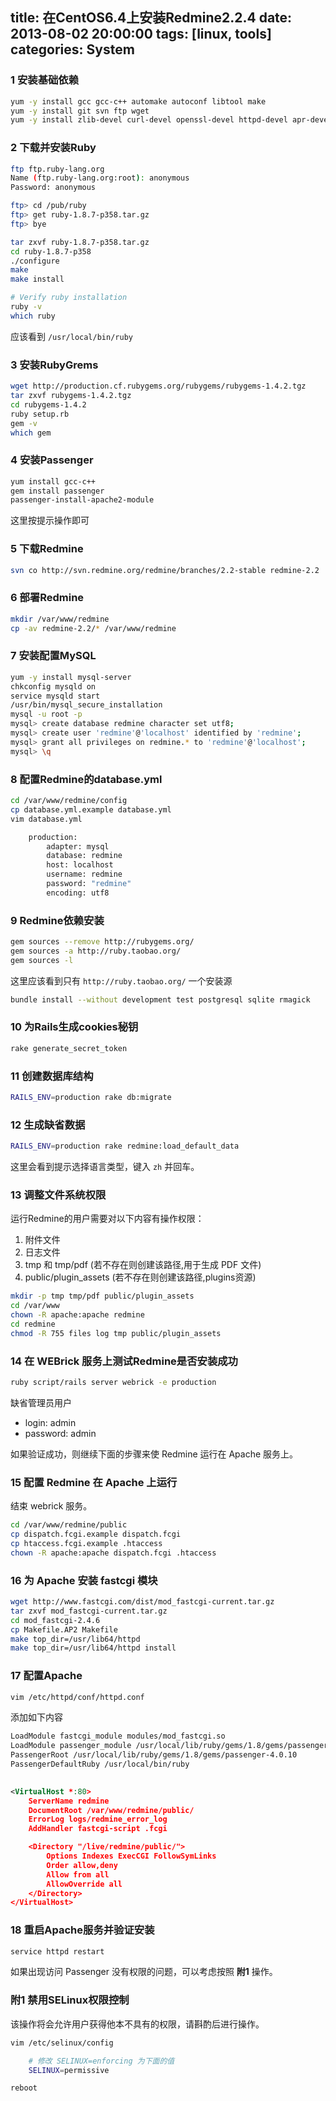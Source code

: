 title: 在CentOS6.4上安装Redmine2.2.4
date: 2013-08-02 20:00:00
tags: [linux, tools]
categories: System
---

### 1 安装基础依赖
```bash
yum -y install gcc gcc-c++ automake autoconf libtool make
yum -y install git svn ftp wget
yum -y install zlib-devel curl-devel openssl-devel httpd-devel apr-devel apr-util-devel mysql-devel
```

### 2 下载并安装Ruby
```bash
ftp ftp.ruby-lang.org
Name (ftp.ruby-lang.org:root): anonymous
Password: anonymous

ftp> cd /pub/ruby
ftp> get ruby-1.8.7-p358.tar.gz
ftp> bye

tar zxvf ruby-1.8.7-p358.tar.gz
cd ruby-1.8.7-p358
./configure
make
make install

# Verify ruby installation
ruby -v
which ruby
```
应该看到 `/usr/local/bin/ruby`

### 3 安装RubyGrems
```bash
wget http://production.cf.rubygems.org/rubygems/rubygems-1.4.2.tgz
tar zxvf rubygems-1.4.2.tgz
cd rubygems-1.4.2
ruby setup.rb
gem -v
which gem
```

### 4 安装Passenger
```bash
yum install gcc-c++
gem install passenger
passenger-install-apache2-module
```
这里按提示操作即可

<!--more-->

### 5 下载Redmine
```bash
svn co http://svn.redmine.org/redmine/branches/2.2-stable redmine-2.2
```

### 6 部署Redmine
```bash
mkdir /var/www/redmine
cp -av redmine-2.2/* /var/www/redmine
```

### 7 安装配置MySQL
```bash
yum -y install mysql-server
chkconfig mysqld on
service mysqld start
/usr/bin/mysql_secure_installation
mysql -u root -p
mysql> create database redmine character set utf8;
mysql> create user 'redmine'@'localhost' identified by 'redmine';
mysql> grant all privileges on redmine.* to 'redmine'@'localhost';
mysql> \q
```

### 8 配置Redmine的database.yml
```bash
cd /var/www/redmine/config
cp database.yml.example database.yml
vim database.yml

    production:
        adapter: mysql
        database: redmine
        host: localhost
        username: redmine
        password: "redmine"
        encoding: utf8
```

### 9 Redmine依赖安装
```bash
gem sources --remove http://rubygems.org/
gem sources -a http://ruby.taobao.org/
gem sources -l
```
这里应该看到只有 `http://ruby.taobao.org/` 一个安装源
```bash
bundle install --without development test postgresql sqlite rmagick
```

### 10 为Rails生成cookies秘钥
```bash
rake generate_secret_token
```

### 11 创建数据库结构
```bash
RAILS_ENV=production rake db:migrate
```

### 12 生成缺省数据
```bash
RAILS_ENV=production rake redmine:load_default_data
```
这里会看到提示选择语言类型，键入 `zh` 并回车。

### 13 调整文件系统权限
运行Redmine的用户需要对以下内容有操作权限：

1. 附件文件
2. 日志文件
3. tmp 和 tmp/pdf (若不存在则创建该路径,用于生成 PDF 文件)
4. public/plugin_assets (若不存在则创建该路径,plugins资源)

```bash
mkdir -p tmp tmp/pdf public/plugin_assets
cd /var/www
chown -R apache:apache redmine
cd redmine
chmod -R 755 files log tmp public/plugin_assets
```

### 14 在 WEBrick 服务上测试Redmine是否安装成功
```bash
ruby script/rails server webrick -e production
```
缺省管理员用户

+ login: admin
+ password: admin

如果验证成功，则继续下面的步骤来使 Redmine 运行在 Apache 服务上。

### 15 配置 Redmine 在 Apache 上运行
结束 webrick 服务。

```bash
cd /var/www/redmine/public
cp dispatch.fcgi.example dispatch.fcgi
cp htaccess.fcgi.example .htaccess
chown -R apache:apache dispatch.fcgi .htaccess
```

### 16 为 Apache 安装 fastcgi 模块
```bash
wget http://www.fastcgi.com/dist/mod_fastcgi-current.tar.gz
tar zxvf mod_fastcgi-current.tar.gz
cd mod_fastcgi-2.4.6
cp Makefile.AP2 Makefile
make top_dir=/usr/lib64/httpd
make top_dir=/usr/lib64/httpd install

```

### 17 配置Apache
```bash
vim /etc/httpd/conf/httpd.conf
```

添加如下内容

```xml
LoadModule fastcgi_module modules/mod_fastcgi.so
LoadModule passenger_module /usr/local/lib/ruby/gems/1.8/gems/passenger-4.0.10/buildout/apache2/mod_passenger.so
PassengerRoot /usr/local/lib/ruby/gems/1.8/gems/passenger-4.0.10
PassengerDefaultRuby /usr/local/bin/ruby

    
<VirtualHost *:80>
    ServerName redmine
    DocumentRoot /var/www/redmine/public/
    ErrorLog logs/redmine_error_log
    AddHandler fastcgi-script .fcgi

    <Directory "/live/redmine/public/">
        Options Indexes ExecCGI FollowSymLinks
        Order allow,deny
        Allow from all
        AllowOverride all
    </Directory>
</VirtualHost>
```

### 18 重启Apache服务并验证安装
```bash
service httpd restart
```
如果出现访问 Passenger 没有权限的问题，可以考虑按照 __附1__ 操作。

### 附1 禁用SELinux权限控制
该操作将会允许用户获得他本不具有的权限，请斟酌后进行操作。
```bash
vim /etc/selinux/config

    # 修改 SELINUX=enforcing 为下面的值
    SELINUX=permissive

reboot
```

